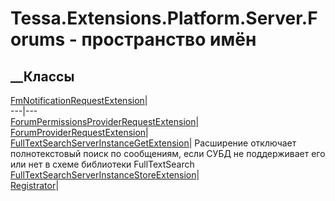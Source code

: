 # Tessa.Extensions.Platform.Server.Forums - пространство имён
## __Классы
[FmNotificationRequestExtension](T_Tessa_Extensions_Platform_Server_Forums_FmNotificationRequestExtension.htm)|  
---|---  
[ForumPermissionsProviderRequestExtension](T_Tessa_Extensions_Platform_Server_Forums_ForumPermissionsProviderRequestExtension.htm)|  
[ForumProviderRequestExtension](T_Tessa_Extensions_Platform_Server_Forums_ForumProviderRequestExtension.htm)|  
[FullTextSearchServerInstanceGetExtension](T_Tessa_Extensions_Platform_Server_Forums_FullTextSearchServerInstanceGetExtension.htm)|
Расширение отключает полнотекстовый поиск по сообщениям, если СУБД не
поддерживает его или нет в схеме библиотеки FullTextSearch  
[FullTextSearchServerInstanceStoreExtension](T_Tessa_Extensions_Platform_Server_Forums_FullTextSearchServerInstanceStoreExtension.htm)|  
[Registrator](T_Tessa_Extensions_Platform_Server_Forums_Registrator.htm)|
